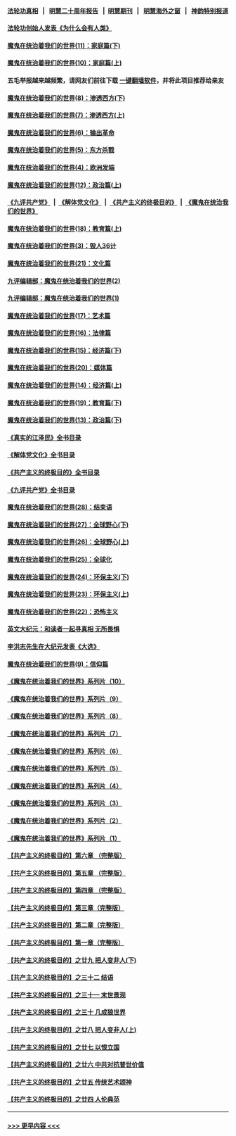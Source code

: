 #### [法轮功真相](https://github.com/gfw-breaker/truth/blob/master/README.md?t=0) &nbsp;&nbsp;|&nbsp;&nbsp; [明慧二十周年报告](https://github.com/gfw-breaker/mh-reports/blob/master/README.md?t=0) &nbsp;&nbsp;|&nbsp;&nbsp;[明慧期刊](https://github.com/gfw-breaker/mh-qikan) &nbsp;&nbsp;|&nbsp;&nbsp; [明慧海外之窗](https://github.com/gfw-breaker/mh-news/blob/master/README.md?t=0) &nbsp;&nbsp;|&nbsp;&nbsp; [神韵特别报道](https://github.com/gfw-breaker/mh-news/blob/master/shenyun.md?t=0)
#### [法轮功创始人发表《为什么会有人类》](../pages/nsc422/n13912117.md?t=03161843) 
#### [魔鬼在统治着我们的世界(11)：家庭篇(下)](../pages/nsc422/n10440961.md?t=03161843) 
#### [魔鬼在统治着我们的世界(10)：家庭篇(上)](../pages/nsc422/n10435448.md?t=03161843) 
#### 五毛举报越来越频繁，请网友们前往下载 [一键翻墙软件](https://github.com/gfw-breaker/ssr-accounts)，并将此项目推荐给亲友
#### [魔鬼在统治着我们的世界(8)：渗透西方(下)](../pages/nsc422/n10429603.md?t=03161843) 
#### [魔鬼在统治着我们的世界(7)：渗透西方(上)](../pages/nsc422/n10426013.md?t=03161843) 
#### [魔鬼在统治着我们的世界(6)：输出革命](../pages/nsc422/n10421536.md?t=03161843) 
#### [魔鬼在统治着我们的世界(5)：东方杀戮](../pages/nsc422/n10417707.md?t=03161843) 
#### [魔鬼在统治着我们的世界(4)：欧洲发端](../pages/nsc422/n10414890.md?t=03161843) 
#### [魔鬼在统治着我们的世界(12)：政治篇(上)](../pages/nsc422/n10444576.md?t=03161843) 
#### [《九评共产党》](https://github.com/begood0513/9ping.md/blob/master/README.md) &nbsp;|&nbsp; [《解体党文化》](../../../../jtdwh.md/blob/master/README.md)  &nbsp;|&nbsp; [《共产主义的终极目的》](../../../../gczydzjmd.md/blob/master/README.md) &nbsp;|&nbsp; [《魔鬼在统治我们的世界》](../../../../mgztzwmdsj.md/blob/master/README.md) 
#### [魔鬼在统治着我们的世界(18)：教育篇(上)](../pages/nsc422/n10526970.md?t=03161843) 
#### [魔鬼在统治着我们的世界(3)：毁人36计](../pages/nsc422/n10411583.md?t=03161843) 
#### [魔鬼在统治着我们的世界(21)：文化篇](../pages/nsc422/n10597706.md?t=03161843) 
#### [九评编辑部：魔鬼在统治着我们的世界(2)](../pages/nsc422/n10410036.md?t=03161843) 
#### [九评编辑部：魔鬼在统治着我们的世界(1)](../pages/nsc422/n10406825.md?t=03161843) 
#### [魔鬼在统治着我们的世界(17)：艺术篇](../pages/nsc422/n10499093.md?t=03161843) 
#### [魔鬼在统治着我们的世界(16)：法律篇](../pages/nsc422/n10485969.md?t=03161843) 
#### [魔鬼在统治着我们的世界(15)：经济篇(下)](../pages/nsc422/n10469975.md?t=03161843) 
#### [魔鬼在统治着我们的世界(20)：媒体篇](../pages/nsc422/n10586579.md?t=03161843) 
#### [魔鬼在统治着我们的世界(14)：经济篇(上)](../pages/nsc422/n10457370.md?t=03161843) 
#### [魔鬼在统治着我们的世界(19)：教育篇(下)](../pages/nsc422/n10564808.md?t=03161843) 
#### [魔鬼在统治着我们的世界(13)：政治篇(下)](../pages/nsc422/n10448270.md?t=03161843) 
#### [《真实的江泽民》全书目录](../pages/nsc422/n13721399.md?t=03161843) 
#### [《解体党文化》全书目录](../pages/nsc422/n13721157.md?t=03161843) 
#### [《共产主义的终极目的》全书目录](../pages/nsc422/n13721048.md?t=03161843) 
#### [《九评共产党》全书目录](../pages/nsc422/n13708085.md?t=03161843) 
#### [魔鬼在统治着我们的世界(28)：结束语](../pages/nsc422/n10936246.md?t=03161843) 
#### [魔鬼在统治着我们的世界(27)：全球野心(下)](../pages/nsc422/n10928319.md?t=03161843) 
#### [魔鬼在统治着我们的世界(26)：全球野心(上)](../pages/nsc422/n10900318.md?t=03161843) 
#### [魔鬼在统治着我们的世界(25)：全球化](../pages/nsc422/n10788205.md?t=03161843) 
#### [魔鬼在统治着我们的世界(24)：环保主义(下)](../pages/nsc422/n10695307.md?t=03161843) 
#### [魔鬼在统治着我们的世界(23)：环保主义(上)](../pages/nsc422/n10688613.md?t=03161843) 
#### [魔鬼在统治着我们的世界(22)：恐怖主义](../pages/nsc422/n10614727.md?t=03161843) 
#### [英文大纪元：和读者一起寻真相 无所畏惧](../pages/nsc422/n12542027.md?t=03161843) 
#### [李洪志先生在大纪元发表《大选》](../pages/nsc422/n12534746.md?t=03161843) 
#### [魔鬼在统治着我们的世界(9)：信仰篇](../pages/nsc422/n10432159.md?t=03161843) 
#### [《魔鬼在统治着我们的世界》系列片（10）](../pages/nsc422/n12292670.md?t=03161843) 
#### [《魔鬼在统治着我们的世界》系列片（9）](../pages/nsc422/n12290859.md?t=03161843) 
#### [《魔鬼在统治着我们的世界》系列片（8）](../pages/nsc422/n12287445.md?t=03161843) 
#### [《魔鬼在统治着我们的世界》系列片（7）](../pages/nsc422/n12283425.md?t=03161843) 
#### [《魔鬼在统治着我们的世界》系列片（6）](../pages/nsc422/n12282314.md?t=03161843) 
#### [《魔鬼在统治着我们的世界》系列片（5）](../pages/nsc422/n12281419.md?t=03161843) 
#### [《魔鬼在统治着我们的世界》系列片（4）](../pages/nsc422/n12274024.md?t=03161843) 
#### [《魔鬼在统治着我们的世界》系列片（3）](../pages/nsc422/n12271322.md?t=03161843) 
#### [《魔鬼在统治着我们的世界》系列片（2）](../pages/nsc422/n12269049.md?t=03161843) 
#### [《魔鬼在统治着我们的世界》系列片（1）](../pages/nsc422/n12267575.md?t=03161843) 
#### [【共产主义的终极目的】第六章 （完整版）](../pages/nsc422/n11428913.md?t=03161843) 
#### [【共产主义的终极目的】第五章 （完整版）](../pages/nsc422/n11428912.md?t=03161843) 
#### [【共产主义的终极目的】第四章 （完整版）](../pages/nsc422/n11428907.md?t=03161843) 
#### [【共产主义的终极目的】第三章（完整版）](../pages/nsc422/n11428848.md?t=03161843) 
#### [【共产主义的终极目的】第二章（完整版）](../pages/nsc422/n11428831.md?t=03161843) 
#### [【共产主义的终极目的】第一章（完整版）](../pages/nsc422/n11417651.md?t=03161843) 
#### [【共产主义的终极目的】之廿九 把人变非人(下)](../pages/nsc422/n11344140.md?t=03161843) 
#### [【共产主义的终极目的】之三十二 结语](../pages/nsc422/n11360535.md?t=03161843) 
#### [【共产主义的终极目的】之三十一 末世景观](../pages/nsc422/n11351129.md?t=03161843) 
#### [【共产主义的终极目的】之三十 几成狼世界](../pages/nsc422/n11348280.md?t=03161843) 
#### [【共产主义的终极目的】之廿八 把人变非人(上)](../pages/nsc422/n11340492.md?t=03161843) 
#### [【共产主义的终极目的】之廿七 以恨立国](../pages/nsc422/n11336944.md?t=03161843) 
#### [【共产主义的终极目的】之廿六 中共对抗普世价值](../pages/nsc422/n11324785.md?t=03161843) 
#### [【共产主义的终极目的】之廿五 传统艺术颂神](../pages/nsc422/n11296396.md?t=03161843) 
#### [【共产主义的终极目的】之廿四 人伦典范](../pages/nsc422/n11296397.md?t=03161843) 

----
#### [ >>> 更早内容 <<< ](../indexes/nsc422-earlier.md)
